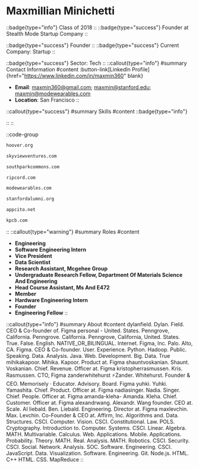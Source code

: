 # Maxmillian Minichetti
::badge{type="info"}
Class of 2018
::
::badge{type="success"}
Founder at Stealth Mode Startup Company
::

::badge{type="success"}
Founder
::
::badge{type="success"}
Current Company: Startup
::

::badge{type="success"}
Sector: Tech
::
::callout{type="info"}
#summary
Contact Information
#content
:button-link[LinkedIn Profile]{href="https://www.linkedin.com/in/maxmin360" blank}
- **Email**: maxmin360@gmail.com; maxmin@stanford.edu; maxmin@modewearables.com
- **Location**: San Francisco
::

::callout{type="success"}
#summary
Skills
#content
::badge{type="info"}

::
::

::code-group
```bash [Hoover Institution at Stanford University]
hoover.org
```
```bash [Skyview Ventures]
skyviewventures.com
```
```bash [South Park Commons]
southparkcommons.com
```
```bash [Ripcord]
ripcord.com
```
```bash [Modewearables]
modewearables.com
```
```bash [Standford Alumni]
stanfordalumni.org
```
```bash [Stealth Mode Startup Company]
appcito.net
```
```bash [Kleiner Perkins Caufield & Byers]
kpcb.com
```
::
::callout{type="warning"}
#summary
Roles
#content
- **Engineering**
- **Software Engineering Intern**
- **Vice President**
- **Data Scientist**
- **Research Assistant, Mcgehee Group**
- **Undergraduate Research Fellow, Department Of Materials Science And Engineering**
- **Head Course Assistant, Ms And E472**
- **Member**
- **Hardware Engineering Intern**
- **Founder**
- **Engineering Fellow**
::

::callout{type="info"}
#summary
About
#content
dylanfield. Dylan. Field. CEO & Co-founder of. Figma personal - United. States. Penngrove, California. Penngrove. California. Penngrove, California, United. States. True. False. English. NATIVE_OR_BILINGUAL. Internet. Figma, Inc. Palo. Alto, CA. Figma. CEO & Co-founder. User. Experience. Python. Hadoop. Public. Speaking. Data. Analysis. Java. Web. Development. Big. Data. True mihikakapoor. Mihika. Kapoor. Product at. Figma shauntvoskanian. Shaunt. Voskanian. Chief. Revenue. Officer at. Figma kristopherrasmussen. Kris. Rasmussen. CTO, Figma zanderwhitehurst ⚡️Zander. Whitehurst. Founder & CEO. Memorisely · Educator. Advisory. Board. Figma yuhki. Yuhki. Yamashita. Chief. Product. Officer at. Figma nadiasinger. Nadia. Singer. Chief. People. Officer at. Figma amanda-kleha- Amanda. Kleha. Chief. Customer. Officer at. Figma alexandrwang. Alexandr. Wang founder. CEO at. Scale. AI liebald. Ben. Liebald. Engineering. Director at. Figma maxlevchin. Max. Levchin. Co-Founder & CEO at. Affirm, Inc. Algorithms and. Data. Structures. CSCI. Computer. Vision. CSCI. Constitutional. Law. POLS. Cryptography. Introduction to. Computer. Systems. CSCI. Linear. Algebra. MATH. Multivariable. Calculus. Web. Applications. Mobile. Applications. Probability. Theory. MATH. Real. Analysis. MATH. Robotics. CSCI. Security. CSCI. Social. Network. Analysis. SOC. Software. Engineering. CSCI. JavaScript. Data. Visualization. Software. Engineering. Git. Node.js. HTML. C++ HTML. CSS. MapReduce
::
